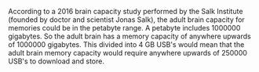 According to a 2016 brain capacity study performed by the Salk Institute (founded by doctor and scientist Jonas Salk), the adult brain capacity for memories could be in the petabyte range. A petabyte includes 1000000 gigabytes. So the adult brain has a memory capacity of anywhere upwards of 1000000 gigabytes. This divided into 4 GB USB's would mean that the adult brain memory capacity would require anywhere upwards of 250000 USB's to download and store. 
